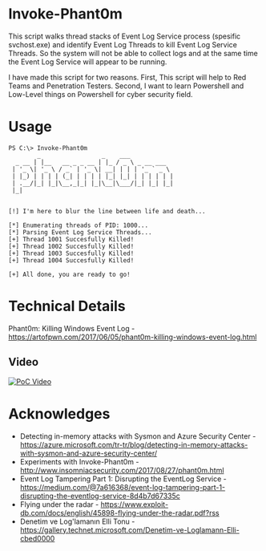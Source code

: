 # Invoke-Phant0m
This script walks thread stacks of Event Log Service process (spesific svchost.exe) and identify Event Log Threads to kill Event Log Service Threads. So the system will not be able to collect logs and at the same time the Event Log Service will appear to be running.

I have made this script for two reasons. First, This script will help to Red Teams and Penetration Testers. Second, I want to learn Powershell and Low-Level things on Powershell for cyber security field.

# Usage

```
PS C:\> Invoke-Phant0m
        _                 _    ___
  _ __ | |__   __ _ _ __ | |_ / _ \ _ __ ___
 | '_ \| '_ \ / _` | '_ \| __| | | | '_ ` _ \
 | |_) | | | | (_| | | | | |_| |_| | | | | | |
 | .__/|_| |_|\__,_|_| |_|\__|\___/|_| |_| |_|
 |_|


[!] I'm here to blur the line between life and death...

[*] Enumerating threads of PID: 1000...
[*] Parsing Event Log Service Threads...
[+] Thread 1001 Succesfully Killed!
[+] Thread 1002 Succesfully Killed!
[+] Thread 1003 Succesfully Killed!
[+] Thread 1004 Succesfully Killed!

[+] All done, you are ready to go!
```
# Technical Details
Phant0m: Killing Windows Event Log - https://artofpwn.com/2017/06/05/phant0m-killing-windows-event-log.html

## Video
[![PoC Video](https://i.ytimg.com/vi/PF0-tZWCmpc/maxresdefault.jpg)](https://www.youtube.com/watch?v=PF0-tZWCmpc)


# Acknowledges
* Detecting in-memory attacks with Sysmon and Azure Security Center - https://azure.microsoft.com/tr-tr/blog/detecting-in-memory-attacks-with-sysmon-and-azure-security-center/
* Experiments with Invoke-Phant0m - http://www.insomniacsecurity.com/2017/08/27/phant0m.html
* Event Log Tampering Part 1: Disrupting the EventLog Service - https://medium.com/@7a616368/event-log-tampering-part-1-disrupting-the-eventlog-service-8d4b7d67335c
* Flying under the radar - https://www.exploit-db.com/docs/english/45898-flying-under-the-radar.pdf?rss
* Denetim ve Log'lamanın Elli Tonu - https://gallery.technet.microsoft.com/Denetim-ve-Loglamann-Elli-cbed0000
